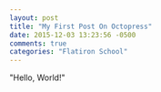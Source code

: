 ```yaml
---
layout: post
title: "My First Post On Octopress"
date: 2015-12-03 13:23:56 -0500
comments: true
categories: "Flatiron School"
---
```

"Hello, World!"